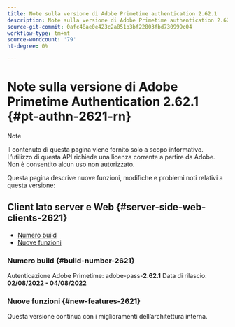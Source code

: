 ```yaml
---
title: Note sulla versione di Adobe Primetime authentication 2.62.1
description: Note sulla versione di Adobe Primetime authentication 2.62.1
source-git-commit: 0afc48ae0e423c2a851b3bf22803fbd730999c04
workflow-type: tm+mt
source-wordcount: '79'
ht-degree: 0%

---
```


# Note sulla versione di Adobe Primetime Authentication 2.62.1 {#pt-authn-2621-rn}

>[!NOTE]
>
>Il contenuto di questa pagina viene fornito solo a scopo informativo. L’utilizzo di questa API richiede una licenza corrente a partire da Adobe. Non è consentito alcun uso non autorizzato.

Questa pagina descrive nuove funzioni, modifiche e problemi noti relativi a questa versione:

## Client lato server e Web {#server-side-web-clients-2621}

* [Numero build](#build-number-2621)
* [Nuove funzioni](#new-features-2621)

### Numero build {#build-number-2621}

Autenticazione Adobe Primetime: adobe-pass-**2.62.1**
Data di rilascio: **02/08/2022 - 04/08/2022**

### Nuove funzioni {#new-features-2621}

Questa versione continua con i miglioramenti dell’architettura interna.